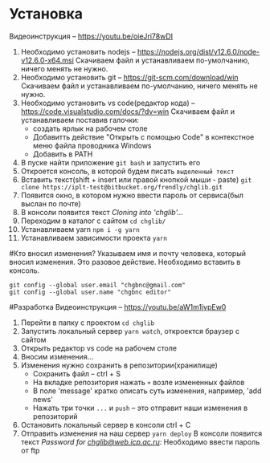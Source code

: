 # Установка
Видеоинструкция – https://youtu.be/oieJri78wDI

1. Необходимо установить nodejs – https://nodejs.org/dist/v12.6.0/node-v12.6.0-x64.msi
Скачиваем файл и устанавливаем по-умолчанию, ничего менять не нужно.
2. Необходимо установить git – https://git-scm.com/download/win
Скачиваем файл и устанавливаем по-умолчанию, ничего менять не нужно.
3. Необходимо установить vs code(редактор кода) – https://code.visualstudio.com/docs/?dv=win
  Скачиваем файл и устанавливаем поставив галочки:
    * создать ярлык на рабочем столе
    * Добавитть действие "Открыть с помощью Code" в контекстное меню файла проводника Windows
    * Добавить в PATH
4. В пуске найти приложение `git bash` и запустить его
5. Откроется консоль, в которой будем писать `выделенный текст`
6. Вставить текст(shift + insert или правой кнопкой мыши - paste) `git clone https://iplt-test@bitbucket.org/frendly/chglib.git`
7. Появится окно, в котором нужно ввести пароль от сервиса(был выслан по почте)
8. В консоли появится текст _Cloning into 'chglib'..._
9. Переходим в каталог с сайтом `cd chglib/`
10. Устанавливаем yarn `npm i -g yarn`
11. Устанавливаем зависимости проекта `yarn`

#Кто вносил изменения?
Указываем имя и почту человека, который вносил изменения.
Это разовое действие. Необходимо вставить в консоль.

```
git config --global user.email "chgbnc@gmail.com"
git config --global user.name "chgbnc editor"
```

#Разработка
Видеоинструкция – https://youtu.be/aW1m1jvpEw0

1. Перейти в папку с проектом `cd chglib`
2. Запустить локальный сервер `yarn watch`, откроектся браузер с сайтом
3. Открыть редактор vs code на рабочем столе
4. Вносим изменения...
5. Изменения нужно сохранить в репозитории(хранилище)
    * Сохранить файл – ctrl + S
    * На вкладке репозитория нажать `+` возле измененных файлов
    * В поле 'message' кратко описать суть изменения, например, 'add news'
    * Нажать три точки `...` и `push` – это отправит наши изменения в репозиторий
6. Остановить локальный сервер в консоли ctrl + C
7. Отправить изменения на наш сервер `yarn deploy`
  В консоли появится текст _Password for chglib@web.icp.ac.ru:_
  Необходимо ввести пароль от ftp
